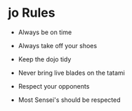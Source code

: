 
jo Rules
==========
* Always be on time
* Always take off your shoes
* Keep the dojo tidy
* Never bring live blades on the tatami
* Respect your opponents




* Most Sensei's should be respected
